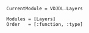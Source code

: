 ```@meta
CurrentModule = VDJDL.Layers
```
```@autodocs
Modules = [Layers]
Order   = [:function, :type]
```
